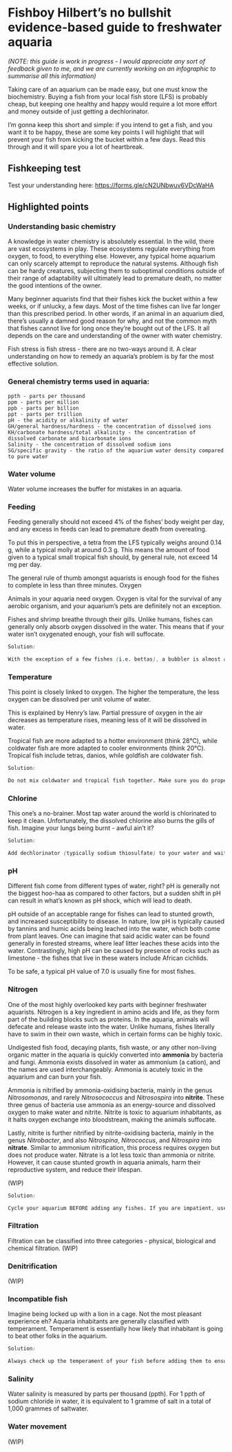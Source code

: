 # Fishboy Hilbert’s no bullshit evidence-based guide to freshwater aquaria
*(NOTE: this guide is work in progress - I would appreciate any sort of feedback given to me, and we are currently working on an infographic to summarise all this information)*

Taking care of an aquarium can be made easy, but one must know the biochemistry. Buying a fish from your local fish store (LFS) is probably cheap, but keeping one healthy and happy would require a lot more effort and money outside of just getting a dechlorinator.

I’m gonna keep this short and simple: if you intend to get a fish, and you want it to be happy, these are some key points I will highlight that will prevent your fish from kicking the bucket within a few days. Read this through and it will spare you a lot of heartbreak.

## Fishkeeping test
Test your understanding here: https://forms.gle/cN2UNbwuv6VDcWaHA

## Highlighted points

### Understanding basic chemistry

A knowledge in water chemistry is absolutely essential. In the wild, there are vast ecosystems in play. These ecosystems regulate everything from oxygen, to food, to everything else. However, any typical home aquarium can only scarcely attempt to reproduce the natural systems. Although fish can be hardy creatures, subjecting them to suboptimal conditions outside of their range of adaptability will ultimately lead to premature death, no matter the good intentions of the owner.

Many beginner aquarists find that their fishes kick the bucket within a few weeks, or if unlucky, a few days. Most of the time fishes can live far longer than this prescribed period. In other words, if an animal in an aquarium died, there’s usually a damned good reason for why, and not the common myth that fishes cannot live for long once they’re bought out of the LFS. It all depends on the care and understanding of the owner with water chemistry.

Fish stress is fish stress - there are no two-ways around it. A clear understanding on how to remedy an aquaria’s problem is by far the most effective solution.


### General chemistry terms used in aquaria:
```
ppth - parts per thousand
ppm - parts per million
ppb - parts per billion
ppt - parts per trillion
pH - the acidity or alkalinity of water
GH/general hardness/hardness - the concentration of dissolved ions
KH/carbonate hardness/total alkalinity - the concentration of dissolved carbonate and bicarbonate ions
Salinity - the concentration of dissolved sodium ions
SG/specific gravity - the ratio of the aquarium water density compared to pure water
```


### Water volume

Water volume increases the buffer for mistakes in an aquaria.

### Feeding

Feeding generally should not exceed 4% of the fishes’ body weight per day, and any excess in feeds can lead to premature death from overeating.

To put this in perspective, a tetra from the LFS typically weighs around 0.14 g, while a typical molly at around 0.3 g. This means the amount of food given to a typical small tropical fish should, by general rule, not exceed 14 mg per day.

The general rule of thumb amongst aquarists is enough food for the fishes to complete in less than three minutes.
Oxygen

Animals in your aquaria need oxygen. Oxygen is vital for the survival of any aerobic organism, and your aquarium’s pets are definitely not an exception.

Fishes and shrimp breathe through their gills. Unlike humans, fishes can generally only absorb oxygen dissolved in the water. This means that if your water isn’t oxygenated enough, your fish will suffocate.

```css
Solution:

With the exception of a few fishes (i.e. bettas), a bubbler is almost always required for fish.
```


### Temperature

This point is closely linked to oxygen. The higher the temperature, the less oxygen can be dissolved per unit volume of water.

This is explained by Henry’s law. Partial pressure of oxygen in the air decreases as temperature rises, meaning less of it will be dissolved in water.

Tropical fish are more adapted to a hotter environment (think 28℃), while coldwater fish are more adapted to cooler environments (think 20℃). Tropical fish include tetras, danios, while goldfish are coldwater fish.

```css
Solution:

Do not mix coldwater and tropical fish together. Make sure you do proper research on the type of fish beforehand.```
```

### Chlorine

This one’s a no-brainer. Most tap water around the world is chlorinated to keep it clean. Unfortunately, the dissolved chlorine also burns the gills of fish. Imagine your lungs being burnt - awful ain’t it?

```css
Solution:

Add dechlorinator (typically sodium thiosulfate) to your water and wait for five minutes before using the water. Alternatively, you can let your water sit around for three days before using it.
```


### pH

Different fish come from different types of water, right? pH is generally not the biggest hoo-haa as compared to other factors, but a sudden shift in pH can result in what’s known as pH shock, which will lead to death.

pH outside of an acceptable range for fishes can lead to stunted growth, and increased susceptibility to disease. In nature, low pH is typically caused by tannins and humic acids being leached into the water, which both come from plant leaves. One can imagine that said acidic water can be found generally in forested streams, where leaf litter leaches these acids into the water. Contrastingly, high pH can be caused by presence of rocks such as limestone - the fishes that live in these waters include African cichlids.

To be safe, a typical pH value of 7.0 is usually fine for most fishes.

### Nitrogen

One of the most highly overlooked key parts with beginner freshwater aquarists. Nitrogen is a key ingredient in amino acids and life, as they form part of the building blocks such as proteins. In the aquaria, animals will defecate and release waste into the water. Unlike humans, fishes literally have to swim in their own waste, which in certain forms can be highly toxic.

Undigested fish food, decaying plants, fish waste, or any other non-living organic matter in the aquaria is quickly converted into __ammonia__ by bacteria and fungi. Ammonia exists dissolved in water as ammonium (a cation), and the names are used interchangeably. Ammonia is acutely toxic in the aquarium and can burn your fish.

Ammonia is nitrified by ammonia-oxidising bacteria, mainly in the genus *Nitrosomonas*, and rarely *Nitrosococcus* and *Nitrosospira* into __nitrite__. These three genus of bacteria use ammonia as an energy-source and dissolved oxygen to make water and nitrite. Nitrite is toxic to aquarium inhabitants, as it halts oxygen exchange into bloodstream, making the animals suffocate.

Lastly, nitrite is further nitrified by nitrite-oxidising bacteria, mainly in the genus *Nitrobacter*, and also *Nitrospina*, *Nitrococcus*, and *Nitrospira* into __nitrate__. Similar to ammonium nitrification, this process requires oxygen but does not produce water. Nitrate is a lot less toxic than ammonia or nitrite. However, it can cause stunted growth in aquaria animals, harm their reproductive system, and reduce their lifespan.

(WIP)

```css
Solution:

Cycle your aquarium BEFORE adding any fishes. If you are impatient, use a biostarter to kickstart the nitrogen cycle.
```

### Filtration

Filtration can be classified into three categories - physical, biological and chemical filtration. (WIP)

### Denitrification

(WIP)

### Incompatible fish

Imagine being locked up with a lion in a cage. Not the most pleasant experience eh? Aquaria inhabitants are generally classified with temperament. Temperament is essentially how likely that inhabitant is going to beat other folks in the aquarium.

```css
Solution:

Always check up the temperament of your fish before adding them to ensure compatibility.
```

### Salinity

Water salinity is measured by parts per thousand (ppth). For 1 ppth of sodium chloride in water, it is equivalent to 1 gramme of salt in a total of 1,000 grammes of saltwater.

### Water movement

(WIP)
